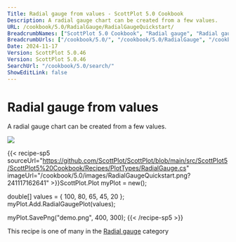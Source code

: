 ```yaml
---
Title: Radial gauge from values - ScottPlot 5.0 Cookbook
Description: A radial gauge chart can be created from a few values.
URL: /cookbook/5.0/RadialGauge/RadialGaugeQuickstart/
BreadcrumbNames: ["ScottPlot 5.0 Cookbook", "Radial gauge", "Radial gauge from values"]
BreadcrumbUrls: ["/cookbook/5.0/", "/cookbook/5.0/RadialGauge", "/cookbook/5.0/RadialGauge/RadialGaugeQuickstart"]
Date: 2024-11-17
Version: ScottPlot 5.0.46
Version: ScottPlot 5.0.46
SearchUrl: "/cookbook/5.0/search/"
ShowEditLink: false
---
```



<div class='d-flex align-items-center mt-5'>
<h1 class='me-2 text-dark my-0 border-0'>Radial gauge from values</h1>
</div>

A radial gauge chart can be created from a few values.

[![](/cookbook/5.0/images/RadialGaugeQuickstart.png?241117162641)](/cookbook/5.0/images/RadialGaugeQuickstart.png?241117162641)

{{< recipe-sp5 sourceUrl="https://github.com/ScottPlot/ScottPlot/blob/main/src/ScottPlot5/ScottPlot5%20Cookbook/Recipes/PlotTypes/RadialGauge.cs" imageUrl="/cookbook/5.0/images/RadialGaugeQuickstart.png?241117162641" >}}ScottPlot.Plot myPlot = new();

double[] values = { 100, 80, 65, 45, 20 };
myPlot.Add.RadialGaugePlot(values);

myPlot.SavePng("demo.png", 400, 300);
{{< /recipe-sp5 >}}

<div class='my-5 text-center'>This recipe is one of many in the <a href='/cookbook/5.0/RadialGauge'>Radial gauge</a> category</div>


